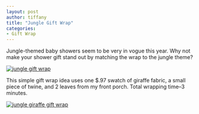 ```yaml
---
layout: post
author: tiffany
title: "Jungle Gift Wrap"
categories: 
- Gift Wrap
---
```


Jungle-themed baby showers seem to be very in vogue this year. Why not make your shower gift stand out by matching the wrap to the jungle theme?

[![jungle gift wrap](jekyll_uploads/2012/06/junglegiftwrap-1-575x382.jpg "junglegiftwrap (1)")](http://www.sweetpeonies.com/2012/06/jungle-gift-wrap/junglegiftwrap-1/)

This simple gift wrap idea uses one $.97 swatch of giraffe fabric, a small piece of twine, and 2 leaves from my front porch. Total wrapping time–3 minutes.

[![jungle giraffe gift wrap](jekyll_uploads/2012/06/junglegiftwrap-2-575x411.jpg "junglegiftwrap (2)")](http://www.sweetpeonies.com/2012/06/jungle-gift-wrap/junglegiftwrap-2/)